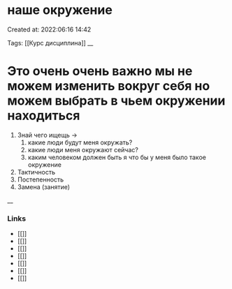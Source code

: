 # наше окружение

Created at: 2022:06:16 14:42

Tags: [[Курс дисциплина]]
__ 

# Это очень очень важно                         мы не можем изменить вокруг себя но можем выбрать в чьем окружении находиться 

1. Знай чего ищещь ->
	1. какие люди будут меня окружать?
	2. какие люди меня окружают сейчас?
	3. каким человеком должен быть я что бы у меня было такое окружение
2. Тактичность 
3. Постепенность 
4. Замена (занятие)

__

### Links
- [[]]
- [[]]
- [[]]
- [[]]
- [[]]
- [[]]
- [[]]